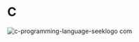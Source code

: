 # C
![c-programming-language-seeklogo com](https://github.com/Jaffar-Hussein/C/assets/57854451/3dbbf115-3940-4cf5-bb80-bf3a8e7dcd86)
